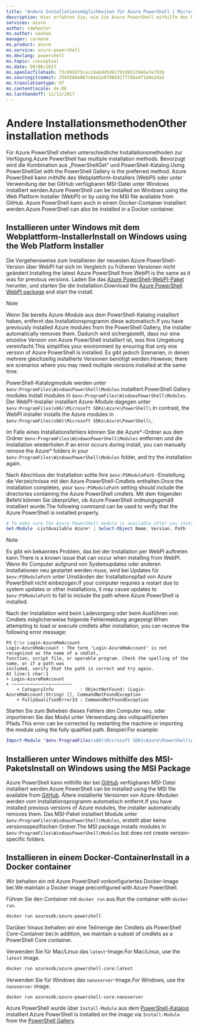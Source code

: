 ```yaml
---
title: "Andere Installationsmöglichkeiten für Azure PowerShell | Microsoft-Dokumentation"
description: Hier erfahren Sie, wie Sie Azure PowerShell mithilfe des MSI-Pakets oder des Webplattform-Installers installieren.
services: azure
author: sdwheeler
ms.author: sewhee
manager: carmonm
ms.product: azure
ms.service: azure-powershell
ms.devlang: powershell
ms.topic: conceptual
ms.date: 09/06/2017
ms.openlocfilehash: 73c099375cecc8abdd5d6179109513946e7e793b
ms.sourcegitcommit: 358d260a867c6ee2e8700b91f776ba4f1b0e24a5
ms.translationtype: HT
ms.contentlocale: de-DE
ms.lasthandoff: 11/11/2017
---
```

# <a name="other-installation-methods"></a><span data-ttu-id="4c73c-103">Andere Installationsmethoden</span><span class="sxs-lookup"><span data-stu-id="4c73c-103">Other installation methods</span></span>

<span data-ttu-id="4c73c-104">Für Azure PowerShell stehen unterschiedliche Installationsmethoden zur Verfügung.</span><span class="sxs-lookup"><span data-stu-id="4c73c-104">Azure PowerShell has multiple installation methods.</span></span> <span data-ttu-id="4c73c-105">Bevorzugt wird die Kombination aus „PowerShellGet“ und PowerShell-Katalog.</span><span class="sxs-lookup"><span data-stu-id="4c73c-105">Using PowerShellGet with the PowerShell Gallery is the preferred method.</span></span> <span data-ttu-id="4c73c-106">Azure PowerShell kann mithilfe des Webplattform-Installers (WebPI) oder unter Verwendung der bei GitHub verfügbaren MSI-Datei unter Windows installiert werden.</span><span class="sxs-lookup"><span data-stu-id="4c73c-106">Azure PowerShell can be installed on Windows using the Web Platform Installer (WebPI) or by using the MSI file available from GitHub.</span></span> <span data-ttu-id="4c73c-107">Azure PowerShell kann auch in einem Docker-Container installiert werden.</span><span class="sxs-lookup"><span data-stu-id="4c73c-107">Azure PowerShell can also be installed in a Docker container.</span></span>

## <a name="install-on-windows-using-the-web-platform-installer"></a><span data-ttu-id="4c73c-108">Installieren unter Windows mit dem Webplattform-Installer</span><span class="sxs-lookup"><span data-stu-id="4c73c-108">Install on Windows using the Web Platform Installer</span></span>

<span data-ttu-id="4c73c-109">Die Vorgehensweise zum Installieren der neuesten Azure PowerShell-Version über WebPI hat sich im Vergleich zu früheren Versionen nicht geändert.</span><span class="sxs-lookup"><span data-stu-id="4c73c-109">Installing the latest Azure PowerShell from WebPI is the same as it was for previous versions.</span></span>
<span data-ttu-id="4c73c-110">Laden Sie das [Azure PowerShell-WebPI-Paket](http://aka.ms/webpi-azps) herunter, und starten Sie die Installation.</span><span class="sxs-lookup"><span data-stu-id="4c73c-110">Download the [Azure PowerShell WebPI package](http://aka.ms/webpi-azps) and start the install.</span></span>

> [!NOTE]
> <span data-ttu-id="4c73c-111">Wenn Sie bereits Azure-Module aus dem PowerShell-Katalog installiert haben, entfernt das Installationsprogramm diese automatisch.</span><span class="sxs-lookup"><span data-stu-id="4c73c-111">If you have previously installed Azure modules from the PowerShell Gallery, the installer automatically removes them.</span></span> <span data-ttu-id="4c73c-112">Dadurch wird sichergestellt, dass nur eine einzelne Version von Azure PowerShell installiert ist, was Ihre Umgebung vereinfacht.</span><span class="sxs-lookup"><span data-stu-id="4c73c-112">This simplifies your environment by ensuring that only one version of Azure PowerShell is installed.</span></span> <span data-ttu-id="4c73c-113">Es gibt jedoch Szenarien, in denen mehrere gleichzeitig installierte Versionen benötigt werden.</span><span class="sxs-lookup"><span data-stu-id="4c73c-113">However, there are scenarios where you may need multiple versions installed at the same time.</span></span>
>
> <span data-ttu-id="4c73c-114">PowerShell-Katalogmodule werden unter `$env:ProgramFiles\WindowsPowerShell\Modules` installiert.</span><span class="sxs-lookup"><span data-stu-id="4c73c-114">PowerShell Gallery modules install modules in `$env:ProgramFiles\WindowsPowerShell\Modules`.</span></span> <span data-ttu-id="4c73c-115">Der WebPI-Installer installiert Azure-Module dagegen unter `$env:ProgramFiles(x86)\Microsoft SDKs\Azure\PowerShell\`.</span><span class="sxs-lookup"><span data-stu-id="4c73c-115">In contrast, the WebPI installer installs the Azure modules in `$env:ProgramFiles(x86)\Microsoft SDKs\Azure\PowerShell\`.</span></span>
>
> <span data-ttu-id="4c73c-116">Im Falle eines Installationsfehlers können Sie die Azure*-Ordner aus dem Ordner `$env:ProgramFiles\WindowsPowerShell\Modules` entfernen und die Installation wiederholen.</span><span class="sxs-lookup"><span data-stu-id="4c73c-116">If an error occurs during install, you can manually remove the Azure* folders in your `$env:ProgramFiles\WindowsPowerShell\Modules` folder, and try the installation again.</span></span>

<span data-ttu-id="4c73c-117">Nach Abschluss der Installation sollte Ihre `$env:PSModulePath` -Einstellung die Verzeichnisse mit den Azure PowerShell-Cmdlets enthalten.</span><span class="sxs-lookup"><span data-stu-id="4c73c-117">Once the installation completes, your `$env:PSModulePath` setting should include the directories containing the Azure PowerShell cmdlets.</span></span> <span data-ttu-id="4c73c-118">Mit dem folgenden Befehl können Sie überprüfen, ob Azure PowerShell ordnungsgemäß installiert wurde.</span><span class="sxs-lookup"><span data-stu-id="4c73c-118">The following command can be used to verify that the Azure PowerShell is installed properly.</span></span>

```powershell
# To make sure the Azure PowerShell module is available after you install
Get-Module -ListAvailable Azure* | Select-Object Name, Version, Path
```

> [!NOTE]
> <span data-ttu-id="4c73c-119">Es gibt ein bekanntes Problem, das bei der Installation per WebPI auftreten kann.</span><span class="sxs-lookup"><span data-stu-id="4c73c-119">There is a known issue that can occur when installing from WebPI.</span></span> <span data-ttu-id="4c73c-120">Wenn Ihr Computer aufgrund von Systemupdates oder anderen Installationen neu gestartet werden muss, wird bei Updates für `$env:PSModulePath` unter Umständen der Installationspfad von Azure PowerShell nicht einbezogen.</span><span class="sxs-lookup"><span data-stu-id="4c73c-120">If your computer requires a restart due to system updates or other installations, it may cause updates to `$env:PSModulePath` to fail to include the path where Azure PowerShell is installed.</span></span>

<span data-ttu-id="4c73c-121">Nach der Installation wird beim Ladevorgang oder beim Ausführen von Cmdlets möglicherweise folgende Fehlermeldung angezeigt:</span><span class="sxs-lookup"><span data-stu-id="4c73c-121">When attempting to load or execute cmdlets after installation, you can receive the following error message:</span></span>

```
PS C:\> Login-AzureRmAccount
Login-AzureRmAccount : The term 'Login-AzureRmAccount' is not recognized as the name of a cmdlet,
function, script file, or operable program. Check the spelling of the name, or if a path was
included, verify that the path is correct and try again.
At line:1 char:1
+ Login-AzureRmAccount
+ ~~~~~~~~~~~~~~~~~~~~~~~
    + CategoryInfo          : ObjectNotFound: (Login-AzureRmAccount:String) [], CommandNotFoundException
    + FullyQualifiedErrorId : CommandNotFoundException
```

<span data-ttu-id="4c73c-122">Starten Sie zum Beheben dieses Fehlers den Computer neu, oder importieren Sie das Modul unter Verwendung des vollqualifizierten Pfads.</span><span class="sxs-lookup"><span data-stu-id="4c73c-122">This error can be corrected by restarting the machine or importing the module using the fully qualified path.</span></span> <span data-ttu-id="4c73c-123">Beispiel:</span><span class="sxs-lookup"><span data-stu-id="4c73c-123">For example:</span></span>

```powershell
Import-Module "$env:ProgramFiles(x86)\Microsoft SDKs\Azure\PowerShell\AzureRM.psd1"
```

## <a name="install-on-windows-using-the-msi-package"></a><span data-ttu-id="4c73c-124">Installieren unter Windows mithilfe des MSI-Pakets</span><span class="sxs-lookup"><span data-stu-id="4c73c-124">Install on Windows using the MSI Package</span></span>

<span data-ttu-id="4c73c-125">Azure PowerShell kann mithilfe der bei [GitHub](https://github.com/Azure/azure-powershell/releases/latest) verfügbaren MSI-Datei installiert werden.</span><span class="sxs-lookup"><span data-stu-id="4c73c-125">Azure PowerShell can be installed using the MSI file available from [GitHub](https://github.com/Azure/azure-powershell/releases/latest).</span></span> <span data-ttu-id="4c73c-126">Ältere installierte Versionen von Azure-Modulen werden vom Installationsprogramm automatisch entfernt.</span><span class="sxs-lookup"><span data-stu-id="4c73c-126">If you have installed previous versions of Azure modules, the installer automatically removes them.</span></span> <span data-ttu-id="4c73c-127">Das MSI-Paket installiert Module unter `$env:ProgramFiles\WindowsPowerShell\Modules`, erstellt aber keine versionsspezifischen Ordner.</span><span class="sxs-lookup"><span data-stu-id="4c73c-127">The MSI package installs modules in `$env:ProgramFiles\WindowsPowerShell\Modules` but does not create version-specific folders.</span></span>

## <a name="install-in-a-docker-container"></a><span data-ttu-id="4c73c-128">Installieren in einem Docker-Container</span><span class="sxs-lookup"><span data-stu-id="4c73c-128">Install in a Docker container</span></span>

<span data-ttu-id="4c73c-129">Wir behalten ein mit Azure PowerShell vorkonfiguriertes Docker-Image bei.</span><span class="sxs-lookup"><span data-stu-id="4c73c-129">We maintain a Docker image preconfigured with Azure PowerShell.</span></span>

<span data-ttu-id="4c73c-130">Führen Sie den Container mit `docker run` aus.</span><span class="sxs-lookup"><span data-stu-id="4c73c-130">Run the container with `docker run`.</span></span>

```powershell
docker run azuresdk/azure-powershell
```

<span data-ttu-id="4c73c-131">Darüber hinaus behalten wir eine Teilmenge der Cmdlets als PowerShell Core-Container bei.</span><span class="sxs-lookup"><span data-stu-id="4c73c-131">In addition, we maintain a subset of cmdlets as a PowerShell Core container.</span></span>

<span data-ttu-id="4c73c-132">Verwenden Sie für Mac/Linux das `latest`-Image.</span><span class="sxs-lookup"><span data-stu-id="4c73c-132">For Mac/Linux, use the `latest` image.</span></span>

```bash
docker run azuresdk/azure-powershell-core:latest
```

<span data-ttu-id="4c73c-133">Verwenden Sie für Windows das `nanoserver`-Image.</span><span class="sxs-lookup"><span data-stu-id="4c73c-133">For Windows, use the `nanoserver` image.</span></span>

```powershell
docker run azuresdk/azure-powershell-core:nanoserver
```

<span data-ttu-id="4c73c-134">Azure PowerShell wurde über `Install-Module` aus dem [PowerShell-Katalog](https://www.powershellgallery.com/) installiert.</span><span class="sxs-lookup"><span data-stu-id="4c73c-134">Azure PowerShell is installed on the image via `Install-Module` from the [PowerShell Gallery](https://www.powershellgallery.com/).</span></span>